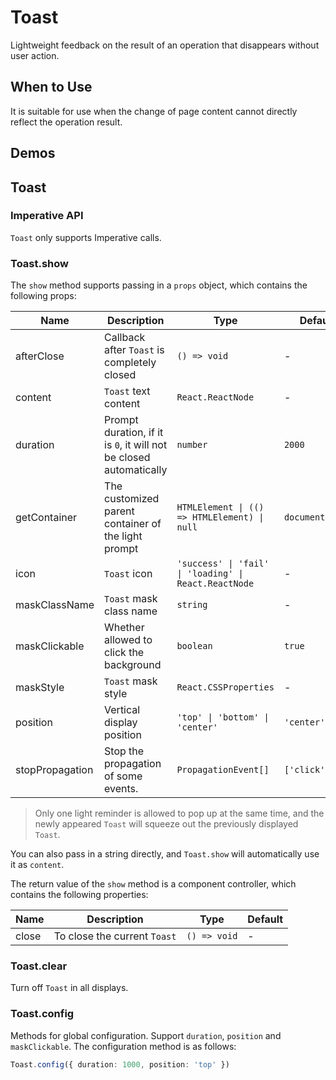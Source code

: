 # Toast

Lightweight feedback on the result of an operation that disappears without user action.

## When to Use

It is suitable for use when the change of page content cannot directly reflect the operation result.

## Demos

<code src="./demos/demo1.tsx"></code>

## Toast

### Imperative API

`Toast` only supports Imperative calls.

### Toast.show

The `show` method supports passing in a `props` object, which contains the following props:

| Name | Description | Type | Default |
| --- | --- | --- | --- |
| afterClose | Callback after `Toast` is completely closed | `() => void` | - |
| content | `Toast` text content | `React.ReactNode` | - |
| duration | Prompt duration, if it is `0`, it will not be closed automatically | `number` | `2000` |
| getContainer | The customized parent container of the light prompt | `HTMLElement \| (() => HTMLElement) \| null` | `document.body` |
| icon | `Toast` icon | `'success' \| 'fail' \| 'loading' \| React.ReactNode` | - |
| maskClassName | `Toast` mask class name | `string` | - |
| maskClickable | Whether allowed to click the background | `boolean` | `true` |
| maskStyle | `Toast` mask style | `React.CSSProperties` | - |
| position | Vertical display position | `'top' \| 'bottom' \| 'center'` | `'center'` |
| stopPropagation | Stop the propagation of some events. | `PropagationEvent[]` | `['click']` |

> Only one light reminder is allowed to pop up at the same time, and the newly appeared `Toast` will squeeze out the previously displayed `Toast`.

You can also pass in a string directly, and `Toast.show` will automatically use it as `content`.

The return value of the `show` method is a component controller, which contains the following properties:

| Name  | Description                  | Type         | Default |
| ----- | ---------------------------- | ------------ | ------- |
| close | To close the current `Toast` | `() => void` | -       |

### Toast.clear

Turn off `Toast` in all displays.

### Toast.config

Methods for global configuration. Support `duration`, `position` and `maskClickable`. The configuration method is as follows:

```ts
Toast.config({ duration: 1000, position: 'top' })
```
